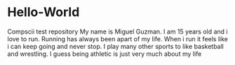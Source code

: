 # Hello-World
Compscii test repository
My name is Miguel Guzman. I am 15 years old and i love to run. Running has always been apart of my life. 
When i run it feels like i can keep going and never stop.
I play many other sports to like basketball and wrestling. I guess being athletic is just very much about my life
